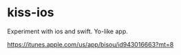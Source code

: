 # kiss-ios

Experiment with ios and swift. Yo-like app.

https://itunes.apple.com/us/app/bisou/id943016663?mt=8
